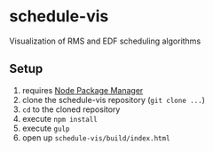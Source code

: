 # schedule-vis
Visualization of RMS and EDF scheduling algorithms

## Setup

1. requires [Node Package Manager](https://www.npmjs.com/)
2. clone the schedule-vis repository (`git clone ...`)
3. `cd` to the cloned repository
4. execute `npm install`
5. execute `gulp`
6. open up `schedule-vis/build/index.html`

